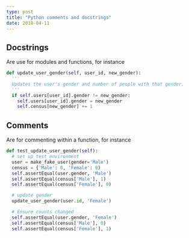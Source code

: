```yaml
---
type: post
title: "Python comments and docstrings"
date: 2018-04-11
---
```


## Docstrings

Are use for modules and functions, for instance

```py
def update_user_gender(self, user_id, new_gender):
  '''
  Updates the user's gender and number of people with that gender.
  '''
  if self.users[user_id].gender != new_gender:
    self.users[user_id].gender = new_gender
    self.census[new_gender] += 1
```

## Comments

Are for commenting within a function, for instance

```py
def test_update_user_gender(self):
  # set up test environment
  user = make_fake_user(gender='Male')
  census = {'Male': 0, 'Female': 0)
  self.assertEqual(user.gender, 'Male')
  self.assertEqual(census['Male'], 1)
  self.assertEqual(census['Female'], 0)

  # update gender
  update_user_gender(user.id, 'Female')

  # Ensure counts changed
  self.assertEqual(user.gender, 'Female')
  self.assertEqual(census['Male'], 0)
  self.assertEqual(census['Female'], 1)
```



